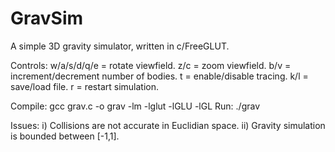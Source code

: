 # GravSim
A simple 3D gravity simulator, written in c/FreeGLUT.

Controls:
  w/a/s/d/q/e = rotate viewfield.
  z/c = zoom viewfield.
  b/v = increment/decrement number of bodies.
  t = enable/disable tracing.
  k/l = save/load file.
  r = restart simulation.
 
Compile: gcc grav.c -o grav -lm -lglut -lGLU -lGL
Run: ./grav

Issues:
  i) Collisions are not accurate in Euclidian space.
  ii) Gravity simulation is bounded between [-1,1].
